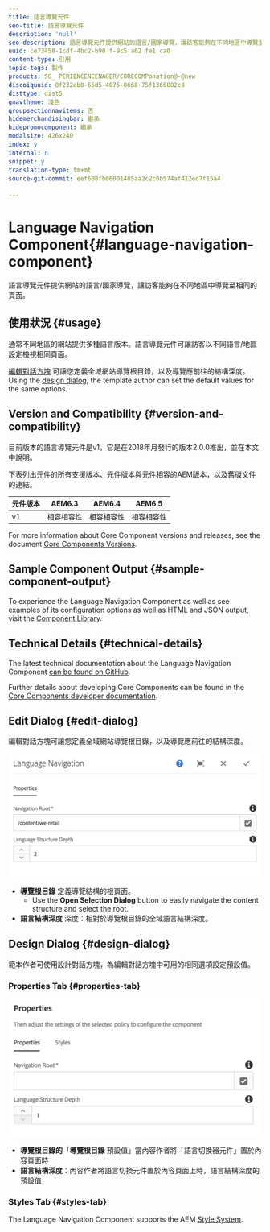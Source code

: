 ```yaml
---
title: 語言導覽元件
seo-title: 語言導覽元件
description: 'null'
seo-description: 語言導覽元件提供網站的語言/國家導覽，讓訪客能夠在不同地區中導覽至相同的頁面。
uuid: ce73458-1cdf-4bc2-b90 f-9c5 a62 fe1 ca0
content-type: 引用
topic-tags: 製作
products: SG_ PERIENCENCENAGER/CORECOMPonation@-@new
discoiquuid: 8f232eb0-65d5-4075-8668-75f1366882c8
disttype: dist5
gnavtheme: 淺色
groupsectionnavitems: 否
hidemerchandisingbar: 繼承
hidepromocomponent: 繼承
modalsize: 426x240
index: y
internal: n
snippet: y
translation-type: tm+mt
source-git-commit: eef608fb06001485aa2c2c0b574af412ed7f15a4

---
```



# Language Navigation Component{#language-navigation-component}

語言導覽元件提供網站的語言/國家導覽，讓訪客能夠在不同地區中導覽至相同的頁面。

## 使用狀況 {#usage}

通常不同地區的網站提供多種語言版本。語言導覽元件可讓訪客以不同語言/地區設定檢視相同頁面。

[編輯對話方塊](#edit-dialog) 可讓您定義全域網站導覽根目錄，以及導覽應前往的結構深度。Using the [design dialog](#design-dialog), the template author can set the default values for the same options.

## Version and Compatibility {#version-and-compatibility}

目前版本的語言導覽元件是v1，它是在2018年月發行的版本2.0.0推出，並在本文中說明。

下表列出元件的所有支援版本、元件版本與元件相容的AEM版本，以及舊版文件的連結。

| 元件版本 | AEM6.3 | AEM6.4 | AEM6.5 |
|--- |--- |--- |--- |
| v1 | 相容相容性 | 相容相容性 | 相容相容性 |


For more information about Core Component versions and releases, see the document [Core Components Versions](versions.md).

## Sample Component Output {#sample-component-output}

To experience the Language Navigation Component as well as see examples of its configuration options as well as HTML and JSON output, visit the [Component Library](http://opensource.adobe.com/aem-core-wcm-components/library/language-navigation/language-structure/us/en/language-navigation.html).

## Technical Details {#technical-details}

The latest technical documentation about the Language Navigation Component [can be found on GitHub](https://github.com/adobe/aem-core-wcm-components/blob/master/content/src/content/jcr_root/apps/core/wcm/components/languagenavigation/v1/languagenavigation).

Further details about developing Core Components can be found in the [Core Components developer documentation](developing.md).

## Edit Dialog {#edit-dialog}

編輯對話方塊可讓您定義全域網站導覽根目錄，以及導覽應前往的結構深度。

![](assets/screen_shot_2018-01-12at133353.png)

* **導覽根目錄** 定義導覽結構的根頁面。
   * Use the **Open Selection Dialog** button to easily navigate the content structure and select the root.
* **語言結構深度** 深度：相對於導覽根目錄的全域語言結構深度。

## Design Dialog {#design-dialog}

範本作者可使用設計對話方塊，為編輯對話方塊中可用的相同選項設定預設值。

### Properties Tab {#properties-tab}

![](assets/screen_shot_2018-01-12at133642.png)

* **導覽根目錄的「導覽根目錄** 預設值」當內容作者將「語言切換器元件」置於內容頁面時
* **語言結構深度**：內容作者將語言切換元件置於內容頁面上時，語言結構深度的預設值

### Styles Tab {#styles-tab}

The Language Navigation Component supports the AEM [Style System](authoring.md#component-styling).